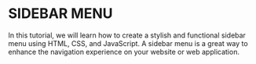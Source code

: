 # SIDEBAR MENU
In this tutorial, we will learn how to create a stylish and functional sidebar menu using HTML, CSS, and JavaScript. A sidebar menu is a great way to enhance the navigation experience on your website or web application.
